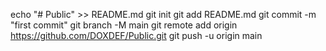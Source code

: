 echo "# Public" >> README.md
git init
git add README.md
git commit -m "first commit"
git branch -M main
git remote add origin https://github.com/DOXDEF/Public.git
git push -u origin main
